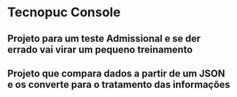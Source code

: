 ﻿# Tecnopuc Console

## Projeto para um teste Admissional e se der errado vai virar um pequeno treinamento

## Projeto que compara dados a partir de um JSON e os converte para o tratamento das informações